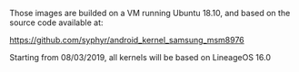 Those images are builded on a VM running Ubuntu 18.10, and based on the source code available at: 

https://github.com/syphyr/android_kernel_samsung_msm8976

Starting from 08/03/2019, all kernels will be based on LineageOS 16.0
